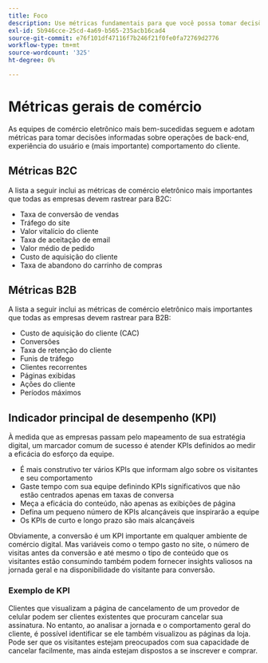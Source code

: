 ```yaml
---
title: Foco
description: Use métricas fundamentais para que você possa tomar decisões orientadas por dados.
exl-id: 5b946cce-25cd-4a69-b565-235acb16cad4
source-git-commit: e76f101df47116f7b246f21f0fe0fa72769d2776
workflow-type: tm+mt
source-wordcount: '325'
ht-degree: 0%

---
```


# Métricas gerais de comércio

As equipes de comércio eletrônico mais bem-sucedidas seguem e adotam métricas para tomar decisões informadas sobre operações de back-end, experiência do usuário e (mais importante) comportamento do cliente.

## Métricas B2C

A lista a seguir inclui as métricas de comércio eletrônico mais importantes que todas as empresas devem rastrear para B2C:

- Taxa de conversão de vendas
- Tráfego do site
- Valor vitalício do cliente
- Taxa de aceitação de email
- Valor médio de pedido
- Custo de aquisição do cliente
- Taxa de abandono do carrinho de compras

## Métricas B2B

A lista a seguir inclui as métricas de comércio eletrônico mais importantes que todas as empresas devem rastrear para B2B:

- Custo de aquisição do cliente (CAC)
- Conversões
- Taxa de retenção do cliente
- Funis de tráfego
- Clientes recorrentes
- Páginas exibidas
- Ações do cliente
- Períodos máximos

## Indicador principal de desempenho (KPI)

À medida que as empresas passam pelo mapeamento de sua estratégia digital, um marcador comum de sucesso é atender KPIs definidos ao medir a eficácia do esforço da equipe.

- É mais construtivo ter vários KPIs que informam algo sobre os visitantes e seu comportamento
- Gaste tempo com sua equipe definindo KPIs significativos que não estão centrados apenas em taxas de conversa
- Meça a eficácia do conteúdo, não apenas as exibições de página
- Defina um pequeno número de KPIs alcançáveis que inspirarão a equipe
- Os KPIs de curto e longo prazo são mais alcançáveis

Obviamente, a conversão é um KPI importante em qualquer ambiente de comércio digital. Mas variáveis como o tempo gasto no site, o número de visitas antes da conversão e até mesmo o tipo de conteúdo que os visitantes estão consumindo também podem fornecer insights valiosos na jornada geral e na disponibilidade do visitante para conversão.

### Exemplo de KPI

Clientes que visualizam a página de cancelamento de um provedor de celular podem ser clientes existentes que procuram cancelar sua assinatura. No entanto, ao analisar a jornada e o comportamento geral do cliente, é possível identificar se ele também visualizou as páginas da loja. Pode ser que os visitantes estejam preocupados com sua capacidade de cancelar facilmente, mas ainda estejam dispostos a se inscrever e comprar.
